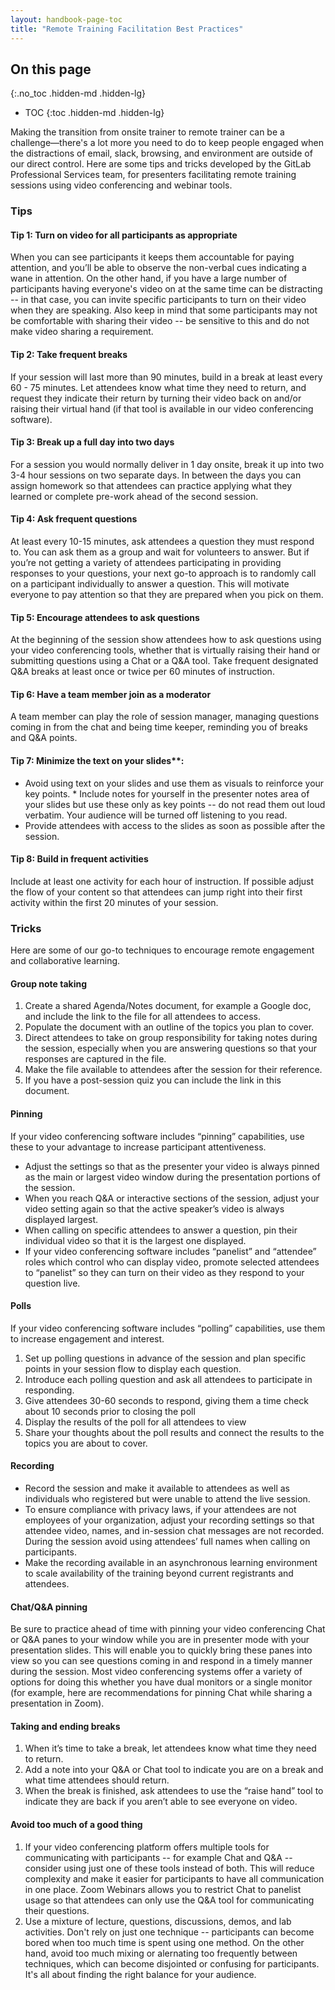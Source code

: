 ```yaml
---
layout: handbook-page-toc
title: "Remote Training Facilitation Best Practices"
---
```


## On this page
{:.no_toc .hidden-md .hidden-lg}

- TOC
{:toc .hidden-md .hidden-lg}

Making the transition from onsite trainer to remote trainer can be a challenge—there's a lot more you need to do to keep people engaged when the distractions of email, slack, browsing, and environment are outside of our direct control. Here are some tips and tricks developed by the GitLab Professional Services team, for presenters facilitating remote training sessions using video conferencing and webinar tools.

### Tips

#### Tip 1: Turn on video for all participants as appropriate

When you can see participants it keeps them accountable for paying attention, and you’ll be able to observe the non-verbal cues indicating a wane in attention. On the other hand, if you have a large number of participants having everyone's video on at the same time can be distracting -- in that case, you can invite specific participants to turn on their video when they are speaking. Also keep in mind that some participants may not be comfortable with sharing their video -- be sensitive to this and do not make video sharing a requirement.


#### Tip 2: Take frequent breaks

If your session will last more than 90 minutes, build in a break at least every 60 - 75 minutes. Let attendees know what time they need to return, and request they indicate their return by turning their video back on and/or raising their virtual hand (if that tool is available in our video conferencing software).

#### Tip 3: Break up a full day into two days

For a session you would normally deliver in 1 day onsite, break it up into two 3-4 hour sessions on two separate days. In between the days you can assign homework so that attendees can practice applying what they learned or complete pre-work ahead of the second session.

#### Tip 4: Ask frequent questions

At least every 10-15 minutes, ask attendees a question they must respond to. You can ask them as a group and wait for volunteers to answer. But if you’re not getting a variety of attendees participating in providing responses to your questions, your next go-to approach is to randomly call on a participant individually to answer a question. This will motivate everyone to pay attention so that they are prepared when you pick on them.

#### Tip 5: Encourage attendees to ask questions

At the beginning of the session show attendees how to ask questions using your video conferencing tools, whether that is virtually raising their hand or submitting questions using a Chat or a Q&A tool. Take frequent designated Q&A breaks at least once or twice per 60 minutes of instruction.

#### Tip 6: Have a team member join as a moderator

A team member can play the role of session manager, managing questions coming in from the chat and being time keeper, reminding you of breaks and Q&A points.

#### Tip 7: Minimize the text on your slides**: 

* Avoid using text on your slides and use them as visuals to reinforce your key points.     * Include notes for yourself in the presenter notes area of your slides but use these only as key points -- do not read them out loud verbatim. Your audience will be turned off listening to you read.
* Provide attendees with access to the slides as soon as possible after the session.

#### Tip 8: Build in frequent activities

Include at least one activity for each hour of instruction. If possible adjust the flow of your content so that attendees can jump right into their first activity within the first 20 minutes of your session.

### Tricks

Here are some of our go-to techniques to encourage remote engagement and collaborative learning.

#### Group note taking

1. Create a shared Agenda/Notes document, for example a Google doc, and include the link to the file for all attendees to access. 
1. Populate the document with an outline of the topics you plan to cover. 
1. Direct attendees to take on group responsibility for taking notes during the session, especially when you are answering questions so that your responses are captured in the file. 
1. Make the file available to attendees after the session for their reference.
1. If you have a post-session quiz you can include the link in this document.

#### Pinning

If your video conferencing software includes “pinning” capabilities, use these to your advantage to increase participant attentiveness. 

* Adjust the settings so that as the presenter your video is always pinned as the main or largest video window during the presentation portions of the session. 
* When you reach Q&A or interactive sections of the session, adjust your video setting again so that the active speaker’s video is always displayed largest. 
* When calling on specific attendees to answer a question, pin their individual video so that it is the largest one displayed.
* If your video conferencing software includes “panelist” and “attendee” roles which control who can display video, promote selected attendees to “panelist” so they can turn on their video as they respond to your question live.

#### Polls

If your video conferencing software includes “polling” capabilities, use them to increase engagement and interest.

1. Set up polling questions in advance of the session and plan specific points in your session flow to display each question.
1. Introduce each polling question and ask all attendees to participate in responding.
1. Give attendees 30-60 seconds to respond, giving them a time check about 10 seconds prior to closing the poll
1. Display the results of the poll for all attendees to view
1. Share your thoughts about the poll results and connect the results to the topics you are about to cover.

#### Recording

* Record the session and make it available to attendees as well as individuals who registered but were unable to attend the live session.
* To ensure compliance with privacy laws, if your attendees are not employees of your organization, adjust your recording settings so that attendee video, names, and in-session chat messages are not recorded. During the session avoid using attendees’ full names when calling on participants.
* Make the recording available in an asynchronous learning environment to scale availability of the training beyond current registrants and attendees.

#### Chat/Q&A pinning

Be sure to practice ahead of time with pinning your video conferencing Chat or Q&A panes to your window while you are in presenter mode with your presentation slides. This will enable you to quickly bring these panes into view so you can see questions coming in and respond in a timely manner during the session. Most video conferencing systems offer a variety of options for doing this whether you have dual monitors or a single monitor (for example, here are recommendations for pinning Chat while sharing a presentation in Zoom).

#### Taking and ending breaks

1. When it’s time to take a break, let attendees know what time they need to return. 
1. Add a note into your Q&A or Chat tool to indicate you are on a break and what time attendees should return. 
1. When the break is finished, ask attendees to use the “raise hand” tool to indicate they are back if you aren’t able to see everyone on video.

#### Avoid too much of a good thing

1.  If your video conferencing platform offers multiple tools for communicating with participants -- for example Chat and Q&A -- consider using just one of these tools instead of both. This will reduce complexity and make it easier for participants to have all communication in one place. Zoom Webinars allows you to restrict Chat to panelist usage so that attendees can only use the Q&A tool for communicating their questions. 
1. Use a mixture of lecture, questions, discussions, demos, and lab activities. Don't rely on just one technique -- participants can become bored when too much time is spent using one method. On the other hand, avoid too much mixing or alernating too frequently between techniques, which can become disjointed or confusing for participants. It's all about finding the right balance for your audience.
